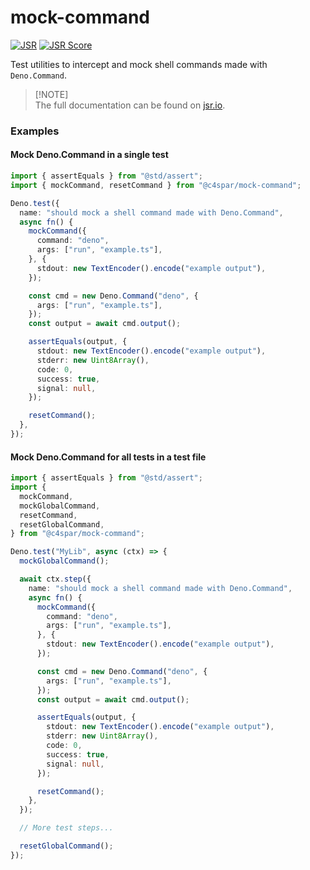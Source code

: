 # mock-command

[![JSR](https://jsr.io/badges/@c4spar/mock-command)](https://jsr.io/@c4spar/mock-command)
[![JSR Score](https://jsr.io/badges/@c4spar/mock-command/score)](https://jsr.io/@c4spar/mock-command)

Test utilities to intercept and mock shell commands made with `Deno.Command`.

> [!NOTE]\
> The full documentation can be found on
> [jsr.io](https://jsr.io/@c4spar/mock-command).

### Examples

#### Mock Deno.Command in a single test

```ts
import { assertEquals } from "@std/assert";
import { mockCommand, resetCommand } from "@c4spar/mock-command";

Deno.test({
  name: "should mock a shell command made with Deno.Command",
  async fn() {
    mockCommand({
      command: "deno",
      args: ["run", "example.ts"],
    }, {
      stdout: new TextEncoder().encode("example output"),
    });

    const cmd = new Deno.Command("deno", {
      args: ["run", "example.ts"],
    });
    const output = await cmd.output();

    assertEquals(output, {
      stdout: new TextEncoder().encode("example output"),
      stderr: new Uint8Array(),
      code: 0,
      success: true,
      signal: null,
    });

    resetCommand();
  },
});
```

#### Mock Deno.Command for all tests in a test file

```ts
import { assertEquals } from "@std/assert";
import {
  mockCommand,
  mockGlobalCommand,
  resetCommand,
  resetGlobalCommand,
} from "@c4spar/mock-command";

Deno.test("MyLib", async (ctx) => {
  mockGlobalCommand();

  await ctx.step({
    name: "should mock a shell command made with Deno.Command",
    async fn() {
      mockCommand({
        command: "deno",
        args: ["run", "example.ts"],
      }, {
        stdout: new TextEncoder().encode("example output"),
      });

      const cmd = new Deno.Command("deno", {
        args: ["run", "example.ts"],
      });
      const output = await cmd.output();

      assertEquals(output, {
        stdout: new TextEncoder().encode("example output"),
        stderr: new Uint8Array(),
        code: 0,
        success: true,
        signal: null,
      });

      resetCommand();
    },
  });

  // More test steps...

  resetGlobalCommand();
});
```
